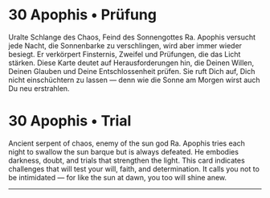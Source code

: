 # 30 Apophis • Prüfung

Uralte Schlange des Chaos, Feind des Sonnengottes Ra. Apophis versucht jede Nacht, die Sonnenbarke zu verschlingen, wird aber immer wieder besiegt. Er verkörpert Finsternis, Zweifel und Prüfungen, die das Licht stärken. Diese Karte deutet auf Herausforderungen hin, die Deinen Willen, Deinen Glauben und Deine Entschlossenheit prüfen. Sie ruft Dich auf, Dich nicht einschüchtern zu lassen — denn wie die Sonne am Morgen wirst auch Du neu erstrahlen.

# 30 Apophis • Trial

Ancient serpent of chaos, enemy of the sun god Ra. Apophis tries each night to swallow the sun barque but is always defeated. He embodies darkness, doubt, and trials that strengthen the light. This card indicates challenges that will test your will, faith, and determination. It calls you not to be intimidated — for like the sun at dawn, you too will shine anew.

------

